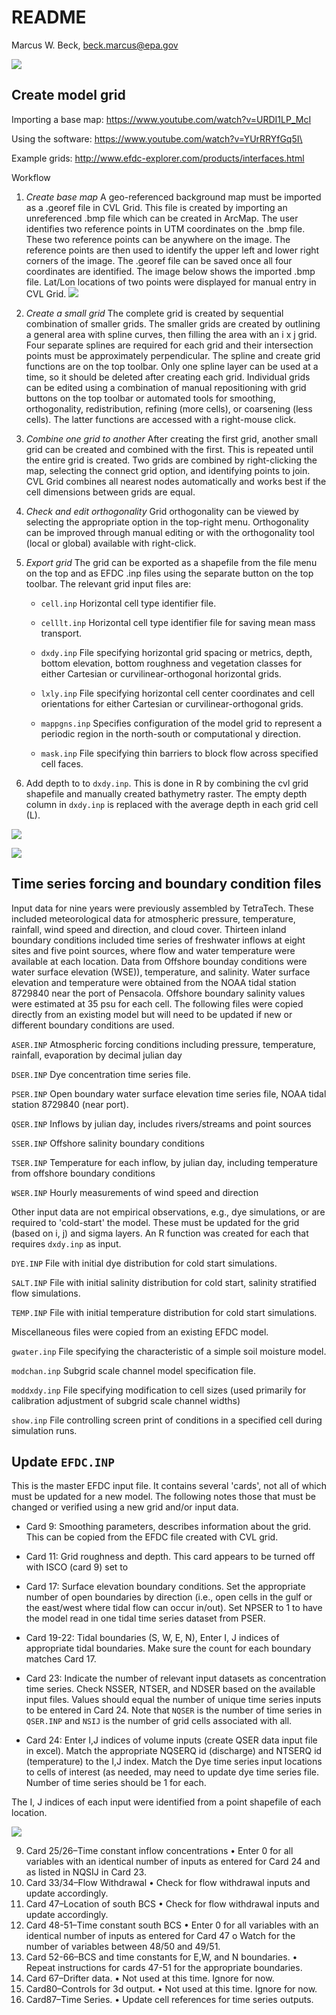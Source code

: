 # README
Marcus W. Beck, beck.marcus@epa.gov  

![](figs/efdc_flo.png)

## Create model grid

Importing a base map: https://www.youtube.com/watch?v=URDI1LP_McI

Using the software: https://www.youtube.com/watch?v=YUrRRYfGq5I\

Example grids: http://www.efdc-explorer.com/products/interfaces.html

Workflow 

1. *Create base map* A geo-referenced background map must be imported as a .georef file in CVL Grid.  This file is created by importing an unreferenced .bmp file which can be created in ArcMap.  The user identifies two reference points in UTM coordinates on the .bmp file.  These two reference points can be anywhere on the image.  The reference points are then used to identify the upper left and lower right corners of the image.  The .georef file can be saved once all four coordinates are identified. The image below shows the imported .bmp file.  Lat/Lon locations of two points were displayed for manual entry in CVL Grid. ![](figs/bath_ref.png)

2. *Create a small grid* The complete grid is created by sequential combination of smaller grids. The smaller grids are created by outlining a general area with spline curves, then filling the area with an i x j grid.  Four separate splines are required for each grid and their intersection points must be approximately perpendicular.  The spline and create grid functions are on the top toolbar.  Only one spline layer can be used at a time, so it should be deleted after creating each grid. Individual grids can be edited using a combination of manual repositioning with grid buttons on the top toolbar or automated tools for smoothing, orthogonality, redistribution, refining (more cells), or coarsening (less cells).  The latter functions are accessed with a right-mouse click.  

3.	*Combine one grid to another* After creating the first grid, another small grid can be created and combined with the first.  This is repeated until the entire grid is created.  Two grids are combined by right-clicking the map, selecting the connect grid option, and identifying points to join.  CVL Grid combines all nearest nodes automatically and works best if the cell dimensions between grids are equal.  

4.	*Check and edit orthogonality* Grid orthogonality can be viewed by selecting the appropriate option in the top-right menu.  Orthogonality can be improved through manual editing or with the orthogonality tool (local or global) available with right-click.  

5.	*Export grid* The grid can be exported as a shapefile from the file menu on the top and as EFDC .inp files using the separate button on the top toolbar.  The relevant grid input files are:

    * `cell.inp` Horizontal cell type identifier file.
    
    * `celllt.inp` Horizontal cell type identifier file for saving mean mass transport.
    
    * `dxdy.inp` File specifying horizontal grid spacing or metrics, depth, bottom elevation, bottom roughness and vegetation classes for either Cartesian or curvilinear-orthogonal horizontal grids.
    
    * `lxly.inp` File specifying horizontal cell center coordinates and cell orientations for
    either Cartesian or curvilinear-orthogonal grids.
    
    * `mappgns.inp` Specifies configuration of the model grid to represent a periodic region in the north-south or computational y direction.
    
    * `mask.inp` File specifying thin barriers to block flow across specified cell faces.

6. Add depth to to `dxdy.inp`.  This is done in R by combining the cvl grid shapefile and manually created bathymetry raster. The empty depth column in `dxdy.inp` is replaced with the average depth in each grid cell (L).

![](efdc_inst_files/figure-html/unnamed-chunk-2-1.png)<!-- -->

![](efdc_inst_files/figure-html/unnamed-chunk-3-1.png)<!-- -->

## Time series forcing and boundary condition files

Input data for nine years were previously assembled by TetraTech. These included meteorological data for atmospheric pressure, temperature, rainfall, wind speed and direction, and cloud cover.  Thirteen inland boundary conditions included time series of freshwater inflows at eight sites and five point sources, where flow and water temperature were available at each location. Data from Offshore bounday conditions were water surface elevation (WSE)), temperature, and salinity.  Water surface elevation and temperature were obtained from the NOAA tidal station 8729840 near the port of Pensacola.  Offshore boundary salinity values were estimated at 35 psu for each cell.  The following files were copied directly from an existing model but will need to be updated if new or different boundary conditions are used.  

`ASER.INP` Atmospheric forcing conditions including pressure, temperature, rainfall, evaporation by decimal julian day

`DSER.INP` Dye concentration time series file.

`PSER.INP` Open boundary water surface elevation time series file, NOAA tidal station 8729840 (near port).

`QSER.INP` Inflows by julian day, includes rivers/streams and  point sources

`SSER.INP` Offshore salinity boundary conditions

`TSER.INP` Temperature for each inflow, by julian day, including temperature from offshore boundary conditions

`WSER.INP` Hourly measurements of wind speed and direction

Other input data are not empirical observations, e.g., dye simulations, or are required to 'cold-start' the model.  These must be updated for the grid (based on i, j) and sigma layers.  An R function was created for each that requires `dxdy.inp` as input.   

`DYE.INP` File with initial dye distribution for cold start simulations.

`SALT.INP` File with initial salinity distribution for cold start, salinity stratified flow simulations.

`TEMP.INP` File with initial temperature distribution for cold start simulations.

Miscellaneous files were copied from an existing EFDC model. 

`gwater.inp` File specifying the characteristic of a simple soil moisture model.

`modchan.inp` Subgrid scale channel model specification file.

`moddxdy.inp` File specifying modification to cell sizes (used primarily for calibration adjustment of subgrid scale channel widths)

`show.inp` File controlling screen print of conditions in a specified cell during simulation runs.

## Update `EFDC.INP`

This is the master EFDC input file.  It contains several 'cards', not all of which must be updated for a new model. The following notes those that must be changed or verified using a new grid and/or input data.

* Card 9: Smoothing parameters, describes information about the grid.  This can be copied from the EFDC file created with CVL grid.

* Card 11: Grid roughness and depth. This card appears to be turned off with ISCO (card 9) set to 

* Card 17: Surface elevation boundary conditions. Set the appropriate number of open boundaries by direction (i.e., open cells in the gulf or the east/west where tidal flow can occur in/out). Set NPSER to 1 to have the model read in one tidal time series dataset from PSER. 

*	Card 19-22: Tidal boundaries (S, W, E, N), Enter I, J indices of appropriate tidal boundaries. Make sure the count for each boundary matches Card 17.

* Card 23: Indicate the number of relevant input datasets as concentration time series. Check NSSER, NTSER, and NDSER based on the available input files. Values should equal the number of unique time series inputs to be entered in Card 24. Note that `NQSER` is the number of time series in `QSER.INP` and `NSIJ` is the number of grid cells associated with all.  

*	Card 24: Enter I,J indices of volume inputs (create QSER data input file in excel). Match the appropriate NQSERQ id (discharge) and NTSERQ id (temperature) to the I,J index. Match the Dye time series input locations to cells of interest (as needed, may need to update dye time series file. Number of time series should be 1 for each.

The I, J indices of each input were identified from a point shapefile of each location. 

![](efdc_inst_files/figure-html/unnamed-chunk-4-1.png)<!-- -->

9)	Card 25/26–Time constant inflow concentrations
•	Enter 0 for all variables with an identical number of inputs as entered for Card 24 and as listed in NQSIJ in Card 23.
10)	Card 33/34–Flow Withdrawal
•	Check for flow withdrawal inputs and update accordingly.
11)	Card 47–Location of south BCS
•	Check for flow withdrawal inputs and update accordingly.
12)	Card 48-51–Time constant south BCS
•	Enter 0 for all variables with an identical number of inputs as entered for Card 47
o	Watch for the number of variables between 48/50 and 49/51.
13)	Card 52-66–BCS and time constants for E,W, and N boundaries.
•	Repeat instructions for cards 47-51 for the appropriate boundaries.
14)	Card 67–Drifter data.
•	Not used at this time. Ignore for now.
15)	Card80–Controls for 3d output.
•	Not used at this time. Ignore for now.
16)	Card87–Time Series.
•	Update cell references for time series outputs.




